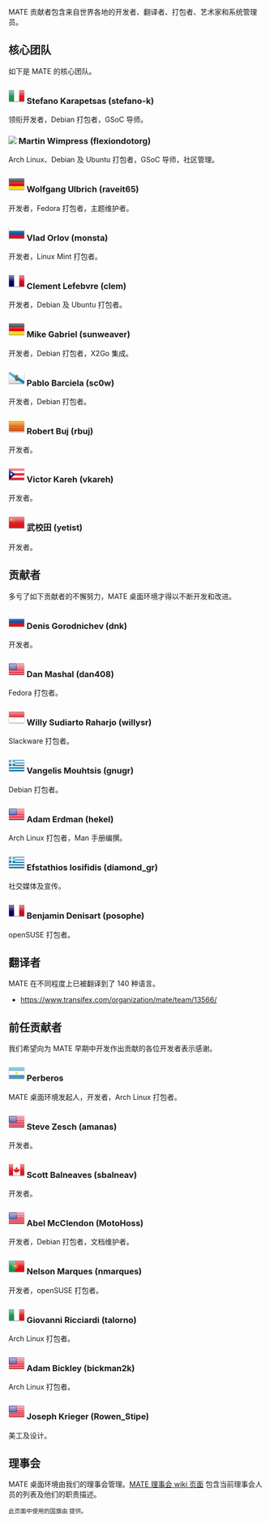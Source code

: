 <!--
.. link:
.. description:
.. tags:
.. date: 2011-12-05 07:25:21
.. title: 团队
.. slug: team
-->

MATE 贡献者包含来自世界各地的开发者、翻译者、打包者、艺术家和系统管理员。

## 核心团队

如下是 MATE 的核心团队。

### ![](/assets/img/flags/32/Italy.png) Stefano Karapetsas (stefano-k)

领衔开发者，Debian 打包者，GSoC 导师。

### ![](/assets/img/flags/32/United%20Kingdom\(Great%20Britain\).png) Martin Wimpress (flexiondotorg)

Arch Linux、Debian 及 Ubuntu 打包者，GSoC 导师，社区管理。

### ![](/assets/img/flags/32/Germany.png) Wolfgang Ulbrich (raveit65)

开发者，Fedora 打包者，主题维护者。

### ![](/assets/img/flags/32/Russian%20Federation.png) Vlad Orlov (monsta)

开发者，Linux Mint 打包者。

### ![](/assets/img/flags/32/France.png) Clement Lefebvre (clem)

开发者，Debian 及 Ubuntu 打包者。

### ![](/assets/img/flags/32/Germany.png) Mike Gabriel (sunweaver)

开发者，Debian 打包者，X2Go 集成。

### ![](/assets/img/flags/32/Galicia.png) Pablo Barciela (sc0w)

开发者，Debian 打包者。

### ![](/assets/img/flags/32/Catalonia.png) Robert Buj (rbuj)

开发者。

### ![](/assets/img/flags/32/Puerto%20Rico.png) Victor Kareh (vkareh)

开发者。

### ![](/assets/img/flags/32/China.png) 武校田 (yetist)

开发者。

## 贡献者

多亏了如下贡献者的不懈努力，MATE 桌面环境才得以不断开发和改进。

### ![](/assets/img/flags/32/Russian%20Federation.png) Denis Gorodnichev (dnk)

开发者。

### ![](/assets/img/flags/32/USA.png) Dan Mashal (dan408)

Fedora 打包者。

### ![](/assets/img/flags/32/Indonesia.png) Willy Sudiarto Raharjo (willysr)

Slackware 打包者。

### ![](/assets/img/flags/32/Greece.png) Vangelis Mouhtsis (gnugr)

Debian 打包者。

### ![](/assets/img/flags/32/USA.png) Adam Erdman (hekel)

Arch Linux 打包者，Man 手册编撰。

### ![](/assets/img/flags/32/Greece.png) Efstathios Iosifidis (diamond_gr)

社交媒体及宣传。

### ![](/assets/img/flags/32/France.png) Benjamin Denisart (posophe)

openSUSE 打包者。

## 翻译者

MATE 在不同程度上已被翻译到了 140 种语言。

  * <https://www.transifex.com/organization/mate/team/13566/>

## 前任贡献者

我们希望向为 MATE 早期中开发作出贡献的各位开发者表示感谢。

### ![](/assets/img/flags/32/Argentina.png) Perberos

MATE 桌面环境发起人，开发者，Arch Linux 打包者。

### ![](/assets/img/flags/32/USA.png) Steve Zesch (amanas)

开发者。

### ![](/assets/img/flags/32/Canada.png) Scott Balneaves (sbalneav)

开发者。

### ![](/assets/img/flags/32/USA.png) Abel McClendon (MotoHoss)

开发者，Debian 打包者，文档维护者。

### ![](/assets/img/flags/32/Portugal.png) Nelson Marques (nmarques)

开发者，openSUSE 打包者。

### ![](/assets/img/flags/32/Italy.png) Giovanni Ricciardi (talorno)

Arch Linux 打包者。

### ![](/assets/img/flags/32/USA.png) Adam Bickley (bickman2k)

Arch Linux 打包者。

### ![](/assets/img/flags/32/USA.png) Joseph Krieger (Rowen_Stipe)

美工及设计。

## 理事会

MATE 桌面环境由我们的理事会管理。[MATE 理事会 wiki 页面](http://wiki.mate-desktop.com/board)
包含当前理事会人员的列表及他们的职责描述。

<small>
此页面中使用的国旗由 <http://www.icondrawer.com> 提供。
</small>
